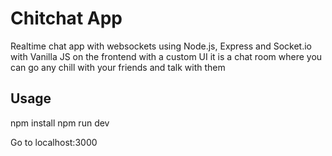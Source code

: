 # Chitchat App
Realtime chat app with websockets using Node.js, Express and Socket.io with Vanilla JS on the frontend with a custom UI
it is a chat room where you can go any chill with your friends and talk with them
## Usage

npm install
npm run dev

Go to localhost:3000





